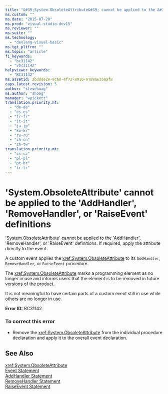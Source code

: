 ```yaml
---
title: "&#39;System.ObsoleteAttribute&#39; cannot be applied to the &#39;AddHandler&#39;, &#39;RemoveHandler&#39;, or &#39;RaiseEvent&#39; definitions | Microsoft Docs"
ms.custom: ""
ms.date: "2015-07-20"
ms.prod: "visual-studio-dev15"
ms.reviewer: ""
ms.suite: ""
ms.technology: 
  - "devlang-visual-basic"
ms.tgt_pltfrm: ""
ms.topic: "article"
f1_keywords: 
  - "bc31142"
  - "vbc31142"
helpviewer_keywords: 
  - "BC31142"
ms.assetid: 2bddde2e-9ca0-4f72-8910-0789a6350af8
caps.latest.revision: 5
author: "stevehoag"
ms.author: "shoag"
manager: "wpickett"
translation.priority.ht: 
  - "de-de"
  - "es-es"
  - "fr-fr"
  - "it-it"
  - "ja-jp"
  - "ko-kr"
  - "ru-ru"
  - "zh-cn"
  - "zh-tw"
translation.priority.mt: 
  - "cs-cz"
  - "pl-pl"
  - "pt-br"
  - "tr-tr"
---
```

# &#39;System.ObsoleteAttribute&#39; cannot be applied to the &#39;AddHandler&#39;, &#39;RemoveHandler&#39;, or &#39;RaiseEvent&#39; definitions
'System.ObsoleteAttribute' cannot be applied to the 'AddHandler', 'RemoveHandler', or 'RaiseEvent' definitions. If required, apply the attribute directly to the event.  
  
 A custom event applies the <xref:System.ObsoleteAttribute> to its `AddHandler`, `RemoveHandler`, or `RaiseEvent` procedure.  
  
 The <xref:System.ObsoleteAttribute> marks a programming element as no longer in use and informs users that the element is to be removed in future versions of the product.  
  
 It is not meaningful to have certain parts of a custom event still in use while others are no longer in use.  
  
 **Error ID:** BC31142  
  
### To correct this error  
  
-   Remove the <xref:System.ObsoleteAttribute> from the individual procedure declaration and apply it to the overall event declaration.  
  
## See Also  
 <xref:System.ObsoleteAttribute>   
 [Event Statement](/dotnet/visual-basic/language-reference/statements/event-statement)   
 [AddHandler Statement](/dotnet/visual-basic/language-reference/statements/addhandler-statement)   
 [RemoveHandler Statement](/dotnet/visual-basic/language-reference/statements/removehandler-statement)   
 [RaiseEvent Statement](/dotnet/visual-basic/language-reference/statements/raiseevent-statement)